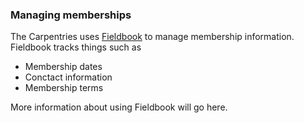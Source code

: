 ### Managing memberships

The Carpentries uses [Fieldbook](http://www.fieldbook.com) to manage membership information.
Fieldbook tracks things such as 

* Membership dates
* Conctact information
* Membership terms

More information about using Fieldbook will go here.

